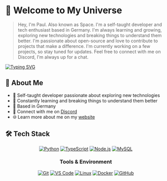 # 👋 Welcome to My Universe
> Hey, I'm Paul. Also known as Space. I'm a self-taught developer and tech enthusiast based in Germany. I'm always learning and growing, exploring new technologies and breaking things to understand them better. I'm passionate about open-source and love to contribute to projects that make a difference. I'm currently working on a few projects, so stay tuned for updates. Feel free to connect with me on Discord, I'm always up for a chat.

[![Typing SVG](https://readme-typing-svg.demolab.com?font=Montserrat&pause=1000&color=36BCF7&random=false&width=435&lines=Hey%2C+I'm+Space;German+Developer+%26+Tech+Enthusiast;Always+Learning%2C+Always+Growing)](https://git.io/typing-svg)

## 🚀 About Me
- 🌱 Self-taught developer passionate about exploring new technologies
- 🔭 Constantly learning and breaking things to understand them better
- 🌟 Based in Germany
- 💬 Connect with me on [Discord](https://discord.com/@spacebanane)
- 🌐 Learn more about me on my [website](https://space.reversed.dev)

## 🛠️ Tech Stack
<div align="center">

[![Python](https://img.shields.io/badge/Python-3776AB?style=for-the-badge&logo=python&logoColor=white)](https://www.python.org/)
[![TypeScript](https://img.shields.io/badge/TypeScript-007ACC?style=for-the-badge&logo=typescript&logoColor=white)](https://www.typescriptlang.org/)
[![Node.js](https://img.shields.io/badge/Node.js-43853D?style=for-the-badge&logo=node.js&logoColor=white)](https://nodejs.org/)
[![MySQL](https://img.shields.io/badge/MySQL-00000F?style=for-the-badge&logo=mysql&logoColor=white)](https://www.mysql.com/)

### Tools & Environment
[![Git](https://img.shields.io/badge/Git-F05032?style=for-the-badge&logo=git&logoColor=white)](https://git-scm.com/)
[![VS Code](https://img.shields.io/badge/VS_Code-007ACC?style=for-the-badge&logo=visual-studio-code&logoColor=white)](https://code.visualstudio.com/)
[![Linux](https://img.shields.io/badge/Linux-FCC624?style=for-the-badge&logo=linux&logoColor=black)](https://www.linux.org/)
[![Docker](https://img.shields.io/badge/Docker-2496ED?style=for-the-badge&logo=docker&logoColor=white)](https://www.docker.com/)
[![GitHub](https://img.shields.io/badge/GitHub-181717?style=for-the-badge&logo=github&logoColor=white)](https://github.com)

</div>
